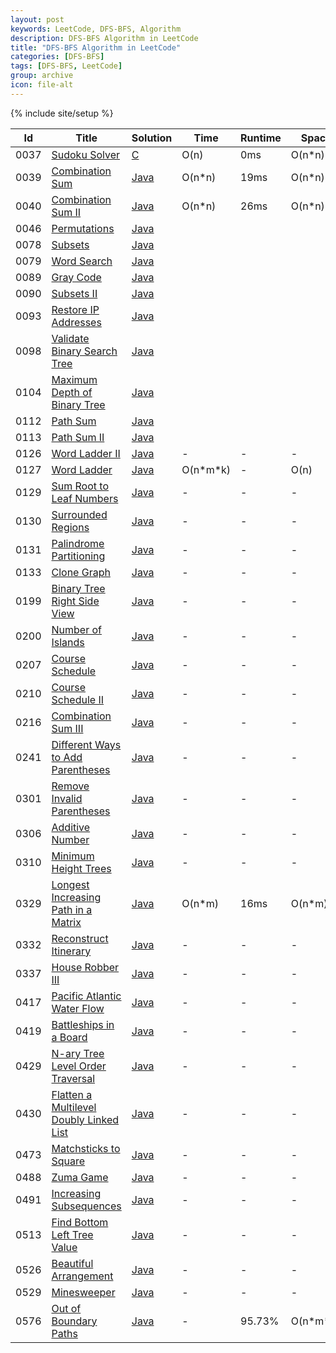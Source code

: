 ```yaml
---
layout: post
keywords: LeetCode, DFS-BFS, Algorithm
description: DFS-BFS Algorithm in LeetCode
title: "DFS-BFS Algorithm in LeetCode"
categories: [DFS-BFS]
tags: [DFS-BFS, LeetCode]
group: archive
icon: file-alt
---
```

{% include site/setup %}

|Id  | Title  | Solution   | Time | Runtime |  Space | Difficulty  | Catagory|
 ------------ | ------------ | ------------ | ------------ | ------------ | ------------ | ------------ | ------------
|0037|[Sudoku Solver](https://leetcode.com/problems/sudoku-solver) | [C](https://e.srl/leetcode-37/)  | O(n) |0ms| O(n\*n)  |  Hard |BT|
|0039|[Combination Sum](https://leetcode.com/problems/combination-sum) | [Java](https://e.srl/leetcode-39/)  | O(n\*n) |19ms| O(n\*n)  |  Medium |DFS|
|0040|[Combination Sum II](https://leetcode.com/problems/combination-sum-ii/) | [Java](https://e.srl/leetcode-40/)  | O(n\*n) |26ms| O(n\*n)  |  Medium |DFS|
|0046|[Permutations](https://leetcode.com/problems/permutations/) | [Java](https://e.srl/leetcode-46/)  ||||  Medium |DFS|
|0078|[Subsets](https://leetcode.com/problems/subsets/) | [Java](https://e.srl/leetcode-78/)  ||||  Medium |DFS|
|0079|[Word Search](https://leetcode.com/problems/word-search/) | [Java](https://e.srl/leetcode-79/)  ||||  Medium |DFS|
|0089|[Gray Code](https://leetcode.com/problems/gray-code) | [Java](https://e.srl/leetcode-89/)  ||||  Medium |DFS|
|0090|[Subsets II](https://leetcode.com/problems/subsets-ii) | [Java](https://e.srl/leetcode-90/)  ||||  Medium |DFS|
|0093|[Restore IP Addresses](https://leetcode.com/problems/restore-ip-addresses/) | [Java](https://e.srl/leetcode-93/)  ||||  Medium |DFS|
|0098|[Validate Binary Search Tree](https://leetcode.com/problems/validate-binary-search-tree) | [Java](https://e.srl/leetcode-98/)  ||||  Medium |DFS|
|0104|[Maximum Depth of Binary Tree](https://leetcode.com/problems/maximum-depth-of-binary-tree/) | [Java](https://e.srl/leetcode-104/)  ||||  Easy |DFS|
|0112|[Path Sum](https://leetcode.com/problems/path-sum/) | [Java](https://e.srl/leetcode-112/)  ||||  Easy |DFS|
|0113|[Path Sum II](https://leetcode.com/problems/path-sum-ii/) | [Java](https://e.srl/leetcode-113/)  ||||  Medium |DFS|
|0126|[Word Ladder II](https://leetcode.com/problems/word-ladder-ii/) | [Java](https://e.srl/leetcode-126/)  |-|-|-|  Hard |BFS|
|0127|[Word Ladder](https://leetcode.com/problems/word-ladder/) | [Java](https://e.srl/leetcode-127/)  | O(n\*m\*k) |-| O(n)  |  Medium |BFS|
|0129|[Sum Root to Leaf Numbers](https://leetcode.com/problems/sum-root-to-leaf-numbers/) | [Java](https://e.srl/leetcode-129/)  |-|-|-|  Medium |DFS|
|0130|[Surrounded Regions](https://leetcode.com/problems/surrounded-regions/) | [Java](https://e.srl/leetcode-130/)  |-|-|-|  Medium |DFS|
|0131|[Palindrome Partitioning](https://leetcode.com/problems/palindrome-partitioning) | [Java](https://e.srl/leetcode-131/)  |-|-|-|  Medium |DFS|
|0133|[Clone Graph](https://leetcode.com/problems/clone-graph/) | [Java](https://e.srl/leetcode-133/)  |-|-|-|  Medium |DFS|
|0199|[Binary Tree Right Side View](https://leetcode.com/problems/binary-tree-right-side-view) | [Java](https://e.srl/leetcode-199/)  |-|-|-|  Medium |DFS|
|0200|[Number of Islands](https://leetcode.com/problems/number-of-islands/) | [Java](https://e.srl/leetcode-200/)  |-|-|-|  Medium |DFS|
|0207|[Course Schedule](https://leetcode.com/problems/course-schedule) | [Java](https://e.srl/leetcode-207/)  |-|-|-|  Medium |DFS|
|0210|[Course Schedule II](https://leetcode.com/problems/course-schedule-ii) | [Java](https://e.srl/leetcode-210/)  |-|-|-|  Medium |DFS|
|0216|[Combination Sum III](https://leetcode.com/problems/combination-sum-iii/) | [Java](https://e.srl/leetcode-216/)  |-|-|-|  Medium |DFS|
|0241|[Different Ways to Add Parentheses](https://leetcode.com/problems/different-ways-to-add-parentheses) | [Java](https://e.srl/leetcode-241/)  |-|-|-|  Medium |DFS|
|0301|[Remove Invalid Parentheses](https://leetcode.com/problems/remove-invalid-parentheses) | [Java](https://e.srl/leetcode-301/)  | - | - | - | Hard |DFS|
|0306|[Additive Number](https://leetcode.com/problems/additive-number/) | [Java](https://e.srl/leetcode-306/)  | - | - | - | Medium |DFS|
|0310|[Minimum Height Trees](https://leetcode.com/problems/minimum-height-trees) | [Java](https://e.srl/leetcode-310/)  |-|-|-| Medium |DFS|
|0329|[Longest Increasing Path in a Matrix](https://leetcode.com/problems/longest-increasing-path-in-a-matrix) | [Java](https://e.srl/leetcode-329/)  | O(n\*m) |16ms| O(n\*m)  |  Hard |DFS|
|0332|[Reconstruct Itinerary](https://leetcode.com/problems/reconstruct-itinerary) | [Java](https://e.srl/leetcode-332/)  |-|-|-|Medium |DFS|
|0337|[House Robber III](https://leetcode.com/problems/house-robber-iii) | [Java](https://e.srl/leetcode-337/)  |-|-|-|Medium |DFS|
|0417|[ Pacific Atlantic Water Flow](https://leetcode.com/problems/pacific-atlantic-water-flow/) | [Java](https://e.srl/leetcode-417/)  |-|-|-|Medium |DFS|
|0419|[Battleships in a Board](https://leetcode.com/problems/battleships-in-a-board/description/) | [Java](https://e.srl/leetcode-419/)  |-|-|-|Medium |DFS|
|0429|[N-ary Tree Level Order Traversal](https://leetcode.com/problems/n-ary-tree-level-order-traversal/description/) | [Java](https://e.srl/leetcode-429/)  |-|-|-|Easy |DFS|
|0430|[Flatten a Multilevel Doubly Linked List](https://leetcode.com/problems/flatten-a-multilevel-doubly-linked-list/) | [Java](https://e.srl/leetcode-430/)  |-|-|-|Medium |DFS|
|0473|[Matchsticks to Square](https://leetcode.com/problems/matchsticks-to-square/) | [Java](https://e.srl/leetcode-473/)  |-|-|-|Medium |DFS|
|0488|[Zuma Game](https://leetcode.com/problems/zuma-game/) | [Java](https://e.srl/leetcode-488/)  |-|-|-| Hard |DFS|
|0491|[Increasing Subsequences](https://leetcode.com/problems/increasing-subsequences/) | [Java](https://e.srl/leetcode-491/)  |-|-|-| Medium |DFS|
|0513|[Find Bottom Left Tree Value](https://leetcode.com/problems/find-bottom-left-tree-value/) | [Java](https://e.srl/leetcode-513/)  |-|-|-| Medium |DFS|
|0526|[Beautiful Arrangement](https://leetcode.com/problems/beautiful-arrangement/) | [Java](https://e.srl/leetcode-526/)  |-|-|-| Medium |DFS|
|0529|[Minesweeper](https://leetcode.com/problems/minesweeper/) | [Java](https://e.srl/leetcode-529/)  |-|-|-| Medium |DFS|
|0576|[Out of Boundary Paths](https://leetcode.com/problems/out-of-boundary-paths)| [Java](https://e.srl/leetcode-576/)  | - |95.73%| O(n\*m\*N)  |  Medium |DFS |







